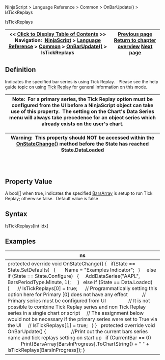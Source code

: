 ﻿
NinjaScript \> Language Reference \> Common \> OnBarUpdate() \> IsTickReplays

IsTickReplays

| \<\< [Click to Display Table of Contents](istickreplays.md) \>\> **Navigation:**     [NinjaScript](ninjascript-1.md) \> [Language Reference](language_reference_wip-1.md) \> [Common](common-1.md) \> [OnBarUpdate()](onbarupdate-1.md) \> IsTickReplays | [Previous page](isresetonnewtradingdays-1.md) [Return to chapter overview](onbarupdate-1.md) [Next page](update-1.md) |
| --- | --- |
## Definition
Indicates the specified bar series is using Tick Replay.   Please see the help guide topic on using [Tick Replay](tick_replay-1.md) for general information on this mode.
 

| Note:  For a primary series, the Tick Replay option must be configured from the UI before a NinjaScript object can take use of this property.  The setting on the Chart's Data Series menu will always take precedence for an object series which already exists on the user's chart. |
| --- |

| Warning:  This property should NOT be accessed within the [OnStateChange()](onstatechange-1.md) method before the State has reached State.DataLoaded |
| --- |
## 
 
## Property Value
A bool\[] when true, indicates the specified [BarsArray](barsarray-1.md) is setup to run Tick Replay; otherwise false.  Default value is false
 
## Syntax
IsTickReplays\[int idx]
 
## 
## Examples

| ns |
| --- |
| protected override void OnStateChange() {    if(State \=\= State.SetDefaults)    {        Name \= "Examples Indicator";    }        else if (State \=\= State.Configure)    {      AddDataSeries("AAPL", BarsPeriodType.Minute, 1);       }    else if (State \=\= Data.Loaded)    {       // IsTickReplays\[0] \= true;        // Programmatically setting this option here for Primary \[0] does not have any effect            // Primary series must be configured from UI                   // It is not possible to combine Tick Replay series and non Tick Replay series in a single chart or script      // The assignment below would not be necessary if the primary series were set to True via the UI      // IsTickReplays\[1] \= true;    } }   protected override void OnBarUpdate() {                     //Print out the current bars series name and tick replays setting on start up    if (CurrentBar \=\= 0)                Print(BarsArray\[BarsInProgress].ToChartString() \+ " " \+ IsTickReplays\[BarsInProgress]); } |
